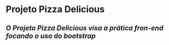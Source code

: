 # Projeto Pizza Delicious
## *O Projeto Pizza Delicious visa a prática fron-end focando o uso do bootstrap*
